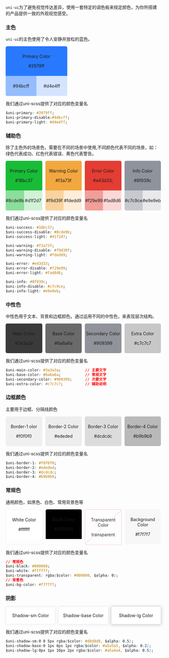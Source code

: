 `uni-ui`为了避免视觉传达差异，使用一套特定的调色板来规定颜色，为你所搭建的产品提供一致的外观视觉感受。

### 主色
`uni-ui`的主色使用了令人安静并放松的蓝色。


<div class="color-main">
	<div class="color-main-top" style="background-color:#2979ff;">
		<p class="color-main-text">Primary Color</p>
		<p class="color-main-text">#2979ff</p>
	</div>
	<div class="color-main-box">
		<div class="color-main-top" style="background-color:#94bcff;">
			<p class="color-main-text">#94bcff</p>
		</div>
		<div class="color-main-top" style="background-color:#d4e4ff;">
			<p class="color-main-text">#d4e4ff</p>
		</div>
	</div>
</div>

我们通过uni-scss提供了对应的颜色变量名
```css
$uni-primary: #2979ff;
$uni-primary-disable:#94bcff;
$uni-primary-light: #d4e4ff;
```
### 辅助色

除了主色外的场景色，需要在不同的场景中使用,不同颜色代表不同的场景，如：绿色代表成功、红色代表错误、黄色代表警告。

<div class="color-content">
	<div class="color-main">
		<div class="color-main-top" style="background-color:#18bc37">
			<p class="color-main-text">Primary Color</p>
			<p class="color-main-text">#18bc37</p>
		</div>
		<div class="color-main-box">
			<div class="color-main-top" style="background-color:#8cde9b;">
				<p class="color-main-text">#8cde9b</p>
			</div>
			<div class="color-main-top" style="background-color:#d1f2d7;">
				<p class="color-main-text">#d1f2d7</p>
			</div>
		</div>
	</div>
	<div class="color-main margin">
		<div class="color-main-top" style="background-color:#f3a73f;">
			<p class="color-main-text">Warning Color</p>
			<p class="color-main-text">#f3a73f</p>
		</div>
		<div class="color-main-box">
			<div class="color-main-top" style="background-color:#f9d39f;">
				<p class="color-main-text">#f9d39f</p>
			</div>
			<div class="color-main-top" style="background-color:#fdedd9;">
				<p class="color-main-text">#fdedd9</p>
			</div>
		</div>
	</div>
	<div class="color-main margin">
		<div class="color-main-top" style="background-color:#e43d33;">
			<p class="color-main-text">Error Color</p>
			<p class="color-main-text">#e43d33;</p>
		</div>
		<div class="color-main-box">
			<div class="color-main-top" style="background-color:#f29e99;">
				<p class="color-main-text">#f29e99</p>
			</div>
			<div class="color-main-top" style="background-color:#fad8d6;">
				<p class="color-main-text">#fad8d6</p>
			</div>
		</div>
	</div>
	<div class="color-main margin">
		<div class="color-main-top" style="background-color:#8f939c;">
			<p class="color-main-text">Info Color</p>
			<p class="color-main-text">#8f939c</p>
		</div>
		<div class="color-main-box">
			<div class="color-main-top" style="background-color:#c7c9ce;">
				<p class="color-main-text">#c7c9ce</p>
			</div>
			<div class="color-main-top" style="background-color:#e9e9eb;">
				<p class="color-main-text">#e9e9eb</p>
			</div>
		</div>
	</div>
</div>

我们通过uni-scss提供了对应的颜色变量名
```css
$uni-success: #18bc37;
$uni-success-disable: #8cde9b;
$uni-success-light: #d1f2d7;

$uni-warning: #f3a73f;
$uni-warning-disable: #f9d39f;
$uni-warning-light: #fdedd9;

$uni-error: #e43d33;
$uni-error-disable: #f29e99;
$uni-error-light: #fad8d6;

$uni-info: #8f939c;
$uni-info-disable: #c7c9ce;
$uni-info-light: #e9e9eb;
```

### 中性色
中性色用于文本、背景和边框颜色。通过运用不同的中性色，来表现层次结构。

<div class="color-content">
	<div class="color-main">
		<div class="color-main-top" style="background-color:#3a3a3a">
			<p class="color-main-text">Main Color</p>
			<p class="color-main-text">#3a3a3a</p>
		</div>
	</div>
	<div class="color-main margin">
		<div class="color-main-top" style="background-color:#6a6a6a;">
			<p class="color-main-text">Base Color</p>
			<p class="color-main-text">#6a6a6a</p>
		</div>
	</div>
	<div class="color-main margin">
		<div class="color-main-top" style="background-color:#909399;">
			<p class="color-main-text">Secondary Color</p>
			<p class="color-main-text">#909399</p>
		</div>
	</div>
	<div class="color-main margin">
		<div class="color-main-top" style="background-color:#c7c7c7;">
			<p class="color-main-text">Extra Color</p>
			<p class="color-main-text">#c7c7c7</p>
		</div>
	</div>
</div>

我们通过uni-scss提供了对应的颜色变量名
```css
$uni-main-color: #3a3a3a; 			// 主要文字
$uni-base-color: #6a6a6a;			// 常规文字
$uni-secondary-color: #909399;		// 次要文字
$uni-extra-color: #c7c7c7;			// 辅助说明
```

### 边框颜色

主要用于边框、分隔线颜色

<div class="color-content">
	<div class="color-main">
		<div class="color-main-top" style="background-color:#f0f0f0">
			<p class="color-main-text">Border-1 olor</p>
			<p class="color-main-text">#f0f0f0</p>
		</div>
	</div>
	<div class="color-main margin">
		<div class="color-main-top" style="background-color:#ededed;">
			<p class="color-main-text">Border-2 Color</p>
			<p class="color-main-text">#ededed</p>
		</div>
	</div>
	<div class="color-main margin">
		<div class="color-main-top" style="background-color:#dcdcdc;"> 
			<p class="color-main-text">Border-3 Color</p>
			<p class="color-main-text">#dcdcdc</p>
		</div>
	</div>
	<div class="color-main margin">
		<div class="color-main-top" style="background-color:#b9b9b9;">
			<p class="color-main-text">Border-4 Color</p>
			<p class="color-main-text">#b9b9b9</p>
		</div>
	</div>
</div>

我们通过uni-scss提供了对应的颜色变量名

```css
$uni-border-1: #f0f0f0;
$uni-border-2: #ededed;
$uni-border-3: #dcdcdc;
$uni-border-4: #b9b9b9;
```

### 常规色
通用颜色，如黑色、白色、常用背景色等

<div class="color-content">
	<div class="color-main" style="border:1px #eee solid;">
		<div class="color-main-top" style="background-color:#ffffff;">
			<p class="color-main-text black">White Color</p>
			<p class="color-main-text black">#ffffff</p>
		</div>
	</div>
	<div class="color-main margin">
		<div class="color-main-top" style="background-color:#000000;">
			<p class="color-main-text">Black Color</p>
			<p class="color-main-text">#000000</p>
		</div>
	</div>
	<div class="color-main margin transparent">
		<div class="color-main-top" style="background-color:transparent;"> 
			<p class="color-main-text black">Transparent Color</p>
			<p class="color-main-text black">transparent</p>
		</div>
	</div>
	<div class="color-main margin">
		<div class="color-main-top" style="background-color:#f7f7f7;">
			<p class="color-main-text black">Background Color</p>
			<p class="color-main-text black">#f7f7f7</p>
		</div>
	</div>
</div>

我们通过uni-scss提供了对应的颜色变量名

```css
// 常规色
$uni-black: #000000;
$uni-white: #ffffff;
$uni-transparent: rgba($color: #000000, $alpha: 0);
// 背景色
$uni-bg-color: #f7f7f7;
```

### 阴影

<div class="color-content">
	<div class="color-main shadow" style="border:1px #eee solid;box-shadow: 0 0 5px hsl(0deg 0% 85% / 50%);">
		<div class="color-main-top" style="background-color:#ffffff;">
			<p class="color-main-text black">Shadow-sm Color</p>
		</div>
	</div>
	<div class="color-main margin shadow" style="border:1px #eee solid;box-shadow: 0 1px 8px 1px hsl(0deg 0% 65% / 20%);">
		<div class="color-main-top" style="background-color:#ffffff;">
			<p class="color-main-text black">Shadow-base Color</p>
		</div>
	</div>
	<div class="color-main margin shadow" style="border:1px #eee solid;box-shadow: 0 1px 10px 2px rgb(165 164 164 / 50%);">
		<div class="color-main-top" style="background-color:#ffffff;">
			<p class="color-main-text black">Shadow-lg Color</p>
		</div>
	</div>
</div>

我们通过uni-scss提供了对应的颜色变量名

```css
$uni-shadow-sm:0 0 5px rgba($color: #d8d8d8, $alpha: 0.5);
$uni-shadow-base:0 1px 8px 1px rgba($color: #a5a5a5, $alpha: 0.2);
$uni-shadow-lg:0px 1px 10px 2px rgba($color: #a5a4a4, $alpha: 0.5);
```

<style>
.color-content {
	display:flex;
}
.color-main {
	width:200px;
	border-radius:5px;
	overflow:hidden;
}
.color-main-top {
	width:100%;
	padding:10px 0;
	text-align:center;
}
.markdown-section p.color-main-text {
	margin:0;
	color:#fff;
	font-size:12px;
	line-height:1.5;
}

.markdown-section p.color-main-text.black {
	color:#333;
}
.color-main-box {
	display:flex;
}
.margin {
	margin-left:10px;
}

.transparent {
	border: 1px solid #fcc3c3;
	color: #303133;
	background: url("data:image/svg+xml;utf8,<svg xmlns='http://www.w3.org/2000/svg' version='1.1' preserveAspectRatio='none' viewBox='0 0 100 100'><path d='M0 98 L100 0 L100 1 L1 98' fill='%23FCC3C3' /></svg>");
	background-repeat: no-repeat;
	background-position: 50%;
	background-size: 100% 100%,auto;
}
.shadow {
	display:flex;
	align-items: center;
	height:55px;
}
</style>